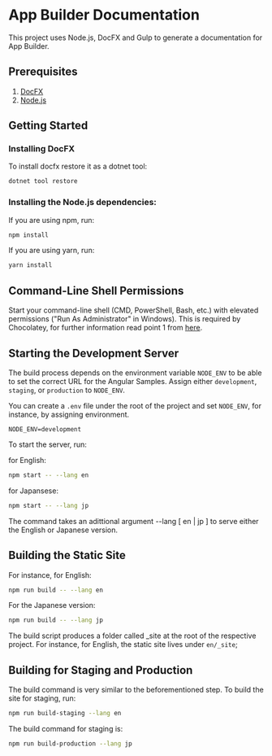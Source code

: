# App Builder Documentation

This project uses Node.js, DocFX and Gulp to generate a documentation for App Builder.

## Prerequisites

1. [DocFX](https://dotnet.github.io/docfx)
2. [Node.js](https://nodejs.org)

## Getting Started

### Installing DocFX

To install docfx restore it as a dotnet tool:

```bash
dotnet tool restore
```

### Installing the Node.js dependencies:

If you are using npm, run:

```bash
npm install
```

If you are using yarn, run:

```bash
yarn install
```

## Command-Line Shell Permissions

Start your command-line shell (CMD, PowerShell, Bash, etc.) with elevated permissions ("Run As Administrator" in Windows). This is required by Chocolatey, for further information read point 1 from [here](https://chocolatey.org/security#overall).

## Starting the Development Server

The build process depends on the environment variable `NODE_ENV` to be able to set the correct URL for the Angular Samples. Assign either `development`, `staging`, or `production` to `NODE_ENV`.

You can create a `.env` file under the root of the project and set `NODE_ENV`, for instance, by assigning environment.

```
NODE_ENV=development
```


To start the server, run:

for English:

```bash
npm start -- --lang en
```

for Japansese:

```bash
npm start -- --lang jp
```

The command takes an adittional argument --lang [ en | jp ] to serve either the English or Japanese version.

## Building the Static Site

For instance, for English:

```bash
npm run build -- --lang en
```

For the Japanese version:

```bash
npm run build -- --lang jp
```

The build script produces a folder called \_site at the root of the respective project.
For instance, for English, the static site lives under `en/_site`;

## Building for Staging and Production

The build command is very similar to the beforementioned step. To build the site for staging, run:

```bash
npm run build-staging --lang en
```

The build command for staging is:

```bash
npm run build-production --lang jp
```

